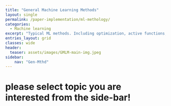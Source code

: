 ```yaml
---
title: "General Machine Learning Methods"
layout: single
permalink: /paper-implementation/ml-methology/
categories:
  - Machine learning
excerpt: "Typical ML methods. Including optimization, active functions, normalization, regularization and etc. Methods introduced here are the foundation for advanced deep learning methods"
entries_layout: grid
classes: wide
header:
  teaser: assets/images/GMLM-main-img.jpeg
sidebar:
    nav: "Gen-Mthd"
---
```


# please select topic you are interested from the side-bar!
